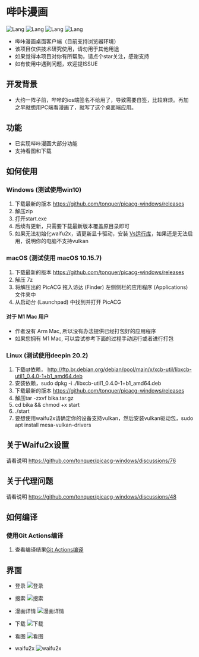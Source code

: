 # 哔咔漫画

![Lang](https://img.shields.io/badge/Node-6.0.0%2B-green)
![Lang](https://img.shields.io/badge/npm-3.0.0%2B-green)
![Lang](https://img.shields.io/badge/LANG-JS/TS-gold)
![Lang](https://img.shields.io/badge/Vue-2.5.2-brightgreen)

- 哔咔漫画桌面客户端（目前支持浏览器环境）
- 该项目仅供技术研究使用，请勿用于其他用途
- 如果觉得本项目对你有所帮助，请点个star关注，感谢支持
- 如有使用中遇到问题，欢迎提ISSUE

## 开发背景
- 大约一阵子前，哔咔的ios端签名不给用了，导致需要自签，比较麻烦。再加之早就想用PC端看漫画了，就写了这个桌面端应用。

## 功能
- 已实现哔咔漫画大部分功能
- 支持看图和下载
 
## 如何使用
  ### Windows (测试使用win10)
  1. 下载最新的版本 https://github.com/tonquer/picacg-windows/releases
  2. 解压zip
  3. 打开start.exe
  4. 后续有更新，只需要下载最新版本覆盖原目录即可
  5. 如果无法初始化waifu2x，请更新显卡驱动，安装 [Vs运行库](https://download.visualstudio.microsoft.com/download/pr/366c0fb9-fe05-4b58-949a-5bc36e50e370/015EDD4E5D36E053B23A01ADB77A2B12444D3FB6ECCEFE23E3A8CD6388616A16/VC_redist.x64.exe)，如果还是无法启用，说明你的电脑不支持vulkan

  ### macOS (测试使用 macOS 10.15.7)
  1. 下载最新的版本 https://github.com/tonquer/picacg-windows/releases
  2. 解压 7z
  3. 将解压出的 PicACG 拖入访达 (Finder) 左侧侧栏的应用程序 (Applications) 文件夹中
  4. 从启动台 (Launchpad) 中找到并打开 PicACG
  #### 对于 M1 Mac 用户
  * 作者没有 Arm Mac, 所以没有办法提供已经打包好的应用程序
  * 如果您拥有 M1 Mac, 可以尝试参考下面的过程手动运行或者进行打包

  ### Linux (测试使用deepin 20.2)
  1. 下载qt依赖， http://ftp.br.debian.org/debian/pool/main/x/xcb-util/libxcb-util1_0.4.0-1+b1_amd64.deb
  2. 安装依赖，sudo dpkg -i ./libxcb-util1_0.4.0-1+b1_amd64.deb
  3. 下载最新的版本 https://github.com/tonquer/picacg-windows/releases
  4. 解压tar -zxvf bika.tar.gz 
  5. cd bika && chmod +x start
  6. ./start
  7. 要想使用waifu2x请确定你的设备支持vulkan，然后安装vulkan驱动包，sudo apt install mesa-vulkan-drivers

## 关于Waifu2x设置
  请看说明 https://github.com/tonquer/picacg-windows/discussions/76

## 关于代理问题
  请看说明 https://github.com/tonquer/picacg-windows/discussions/48

## 如何编译
  ### 使用Git Actions编译
  1. 查看编译结果[Git Actions编译](https://github.com/tonquer/picacg-windows/actions)

## 界面

* 登录
![登录](example/登录.gif)

* 搜索
![搜索](example/搜索.gif)

* 漫画详情
![漫画详情](example/漫画详情.gif)

* 下载
![下载](example/下载.gif)

* 看图
![看图](example/看图.gif)

* waifu2x
![waifu2x](example/waifu2x.gif)
